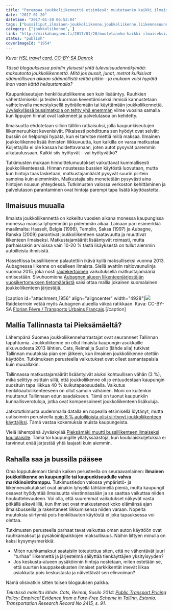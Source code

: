 ```yaml
---
title: "Parempaa joukkoliikennettä etsimässä: muutetaanko kaikki ilmaiseksi?"
date: "2017-01-20"
datetime: "2017-01-20 06:52:04"
tags: ["bussiliput,ilmainen-joukkoliikenne,joukkoliikenne,liikennesuunnittelu", ]
category: ["joukkoliikenne", ]
link: "http://miikahamynen.fi/2017/01/20/muutetaanko-kaikki-ilmaiseksi/"
status: "publish"
coverImageId: "1954"
---
```


_Kuva: [HSL travel card, CC-BY-SA Danrok](https://commons.wikimedia.org/wiki/File:HSL_travel_card.JPG)_

_Tässä blogauksessa pohdin yleisesti yhtä tulevaisuudennäkymää: maksutonta joukkoliikennettä. Mitä jos bussit, junat, metrot kulkisivat säännölliseen aikaan säännöllistä reittiä pitkin - ja mukaan voisi hypätä ihan vaan kättä heilauttamalla?_

Kaupunkiseutujen henkilöautoliikenne sen kuin lisääntyy. Ruuhkien vähentämiseksi ja teiden kuorman keventämiseksi ihmisiä kannustetaan vaihtelevalla menestyksellä pyöräilemään tai käyttämään joukkoliikennettä. [Jyväskylässä bussimatkoja on tehty yhä enemmän](http://yle.fi/uutiset/3-9166992) viime vuosina samalla kun lippujen hinnat ovat laskeneet ja palvelutasoa on kehitetty.

Ilmaisuutta ehdotetaan silloin tällöin ratkaisuksi, jolla kaupunkiseutujen liikenneruuhkat kevenisivät. Pikaisesti pohdittuna sen hyödyt ovat selvät: bussiin on helpompi hypätä, kun ei tarvitse miettiä millä maksaa. Ilmainen joukkoliikenne lisää ihmisten liikkuvuutta, kun kaikilla on varaa matkustaa. Kuljettajilla ei ole kassaa hoidettavanaan, joten autot pysyvät paremmin aikataulussaan. Kaikki siis hyötyvät - vai hyötyvätkö?

Tutkimusten mukaan hinnoittelumuutokset vaikuttavat kummallisesti joukkoliikenteessä. Hinnan noustessa bussien käytöstä luovutaan, mutta kun hintoja taas lasketaan, matkustajamäärät pysyvät suurin piirtein samoina kuin aiemminkin. Matkustajia siis menetetään pysyvästi aina hintojen nousun yhteydessä. Tutkimusten valossa verkoston kehittäminen ja palvelutason parantaminen ovat hintoja parempi tapa lisätä käyttöastetta.

## Ilmaisuus muualla

Ilmaista joukkoliikennettä on kokeiltu vuosien aikana monessa kaupungissa monessa maassa lyhyemmän ja pidemmän aikaa. Lainaan pari esimerkkiä maailmalta: Hasselt, Belgia (1996), Templin, Saksa (1997) ja Aubagne, Ranska (2009) parantivat joukkoliikenteen saatavuutta ja muuttivat liikenteen ilmaiseksi. Matkustajamäärät lisääntyvät roimasti, mutta parhaissakin arvioissa vain 10-20 % tästä lisäyksestä on tullut aiemmin autoilleista ihmisistä.

Hasseltissa bussiliikenne palautettiin ikävä kyllä maksulliseksi vuonna 2013. Aubagnessa liikenne on edelleen ilmaista. Siellä avattiin raitiovaunulinja vuonna 2015, joka nosti [raidekertoimen](http://jlf.fi/f20/4640-raidekerroin/) vaikutuksella matkustajamääriä entisestään. Sivuhuomiona [Aubagnen alueen liikenteenjärjestäjän vuosikertomuksen tietomäärästä](http://paysdaubagne.fr/sites/default/files/documents/cra_2015_29_juil_16.pdf) saisi ottaa mallia jokainen suomalainen joukkoliikenteen järjestäjä.

\[caption id="attachment\_1956" align="aligncenter" width="4928"\][![](http://miikahamynen.fi/wp-content/uploads/2017/01/Alstom_Citadis_Compact_LIGNES_DE_LAGGLO_Château_Blanc_-_Florian_Fèvre.jpg)](http://miikahamynen.fi/wp-content/uploads/2017/01/Alstom_Citadis_Compact_LIGNES_DE_LAGGLO_Château_Blanc_-_Florian_Fèvre.jpg) Raidekerroin vetää myös Aubagnen alueella väkeä ratikkaan. Kuva: CC-BY-SA [Florian Fèvre / Transports Urbains Français](https://commons.wikimedia.org/wiki/File:Alstom_Citadis_Compact_LIGNES_DE_L%27AGGLO_Ch%C3%A2teau_Blanc_-_Florian_F%C3%A8vre.JPG).\[/caption\]

## Mallia Tallinnasta tai Pieksämäeltä?

Lähempänä Suomea joukkoliikenneharrastajat ovat seuranneet Tallinnan tapahtumia. Joukkoliikenne on ollut ilmaista kaupungin asukkaille alkuvuodesta 2013 lähtien. Cats, Reimal ja Susilo (lähde alla) tutkivat Tallinnan muutoksia pian sen jälkeen, kun ilmainen joukkoliikenne otettiin käyttöön. Tutkimuksen perusteella vaikutukset ovat olleet samantapaisia kuin muuallakin.

Tallinnassa matkustajamäärät lisääntyivät aluksi kohtuullisen vähän (3 %), mikä selittyy osittain sillä, että joukkoliikenne oli jo entuudestaan kaupungin suosituin tapa liikkua 40 % kulkutapaosuudella. Vaikutus henkilöautoliikenteeseen on ollut samoin vähäinen. Moni on kuitenkin muuttanut Tallinnaan edun saadakseen. Tämä on tuonut kaupunkiin kunnallisverotuloja, jotka ovat kompensoineet joukkoliikenteen lisäkuluja.

Jatkotutkimusta uudemmalla datalla en nopealla etsimisellä löytänyt, mutta uutisoinnin perusteella [noin 8 % autoilijoista olisi siirtynyt joukkoliikenteen käyttäjiksi](http://www.mtv.fi/uutiset/ulkomaat/artikkeli/tallinna-siirtyi-ilmaiseen-joukkoliikenteeseen-ansaitsee-nyt-20-miljoonaa-lisaeuroa-vuosittain/6116724). Tämä vastaa kokemuksia muista kaupungeista.

Vielä lähempänä Jyväskylää [Pieksämäki muutti bussiliikenteen ilmaiseksi koululaisille](http://yle.fi/uutiset/3-7765562). Tämä toi kaupungille yllätyssäästöjä, kun koululaiskuljetuksia ei tarvinnut enää järjestää yhtä laajasti kuin aiemmin.

## Rahalla saa ja bussilla pääsee

Oma lopputulemani tämän kaiken perusteella on seuraavanlainen: **Ilmainen joukkoliikenne on kaupungille tai kaupunkiseudulle vahva markkinointitemppu.** Tutkimustiedon valossa ympäristö- ja liikennevaikutukset ovat ainakin lyhyellä tähtäimellä pieniä, mutta kaupungit osaavat hyödyntää ilmaisuutta viestinnässään ja se saattaa vaikuttaa niiden houkuttelevuuteen. Voi olla, että suuremmat vaikutukset näkyvät vasta pitkällä aikavälillä, kun ihmiset ovat matkustaneet koko elämänsä ajan ilmaisbusseilla ja rakentaneet liikkumisensa niiden varaan. Nopeita muutoksia siirtymiä pois henkilöauton käytöstä ei joka tapauksessa voi olettaa.

Tutkimusten perusteella parhaat tavat vaikuttaa oman auton käyttöön ovat ruuhkamaksut ja pysäköintipaikkojen maksullisuus. Näihin liittyen minulla on kaksi kysymysmerkkiä:

- Miten ruuhkamaksut saataisiin toteutettua siten, että ne vähentävät juuri "turhaa" liikennettä ja järjestelmä säilyttää tienkäyttäjien yksityisyyden?
- Jos keskusta-alueen pysäköinnin hintoja nostetaan, miten estetään se, että suurten kauppakeskusten ilmaiset parkkikentät imevät liikaa asiakkaita pois keskustasta ja näivettävät sen elinvoiman?

Nämä olisivatkin sitten toisen blogauksen paikka.

_Tekstissä mainittu lähde: Cats, Reimal, Susilo 2014: [Public Transport Pricing Policy: Empirical Evidence from a Fare-Free Scheme in Tallinn, Estonia](http://dx.doi.org/10.3141/2415-10). Transportation Research Record No 2415, s. 91._
